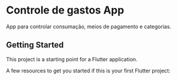 # Controle de gastos App

App para controlar consumação, meios de pagamento e categorias.

## Getting Started

This project is a starting point for a Flutter application.

A few resources to get you started if this is your first Flutter project:

